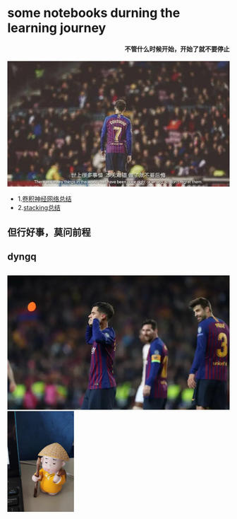 # some notebooks durning the learning journey
#### <p align="right">不管什么时候开始，开始了就不要停止</p>
![](https://github.com/dyngq/notebooks/blob/master/images/dyngq-initial/01.jpg)
* 1.[卷积神经网络总结](https://github.com/dyngq/notebooks/blob/master/notebooks/%E7%A0%94%E7%A9%B6%E7%94%9F%E5%AD%A6%E4%B9%A0%E6%80%BB%E7%BB%93/%E5%8D%B7%E7%A7%AF%E7%A5%9E%E7%BB%8F%E7%BD%91%E7%BB%9C%20-%20Convolutional%20Neural%20Network-%20CNN.md)
* 2.[stacking总结](https://github.com/dyngq/notebooks/blob/master/notebooks/%E7%A0%94%E7%A9%B6%E7%94%9F%E5%AD%A6%E4%B9%A0%E6%80%BB%E7%BB%93/%E6%A8%A1%E5%9E%8B%E8%9E%8D%E5%90%88%E7%AE%97%E6%B3%95%EF%BC%88%E4%B8%89%EF%BC%89stacking.md)

## 但行好事，莫问前程
## dyngq
## 
## 
## 
## 
## 
## 
## 
![](https://github.com/dyngq/notebooks/blob/master/images/dyngq-initial/05.jpg)
<img src="https://github.com/dyngq/notebooks/blob/master/images/dyngq-initial/04.jpg" width = 30% height = 30% alt="但行好事，莫问前程"/>
